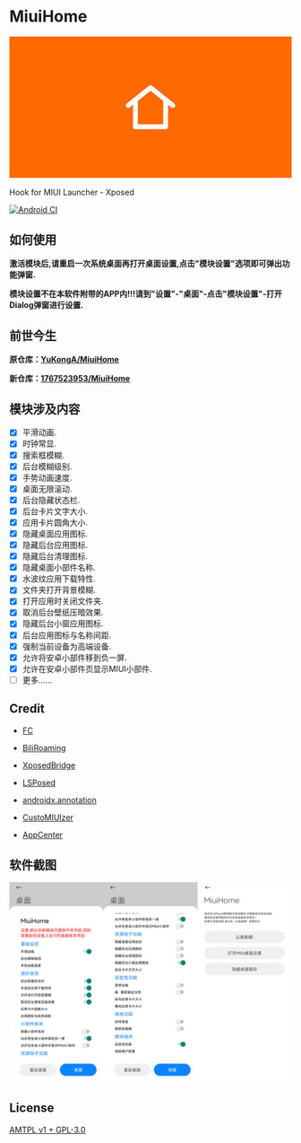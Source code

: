 # MiuiHome

![Launcher](https://github.com/1767523953/MiuiHome/blob/main/Pic/Launcher.png)

Hook for MIUI Launcher - Xposed

[![Android CI](https://github.com/1767523953/MiuiHome/actions/workflows/main.yml/badge.svg)](https://github.com/1767523953/MiuiHome/actions/workflows/main.yml)

## 如何使用

__激活模块后,请重启一次系统桌面再打开桌面设置,点击"模块设置"选项即可弹出功能弹窗.__

__模块设置不在本软件附带的APP内!!!请到"设置"-"桌面"-点击"模块设置"-打开Dialog弹窗进行设置.__

## 前世今生

__原仓库：[YuKongA/MiuiHome](https://github.com/YuKongA/MiuiHome)__

__新仓库：[1767523953/MiuiHome](https://github.com/1767523953/MiuiHome)__

## 模块涉及内容

- [x] 平滑动画.
- [x] 时钟常显.
- [x] 搜索框模糊.
- [x] 后台模糊级别.
- [x] 手势动画速度.
- [x] 桌面无限滚动.
- [x] 后台隐藏状态栏.
- [x] 后台卡片文字大小.
- [x] 应用卡片圆角大小.
- [x] 隐藏桌面应用图标.
- [x] 隐藏后台应用图标.
- [x] 隐藏后台清理图标.
- [x] 隐藏桌面小部件名称.
- [x] 水波纹应用下载特性.
- [x] 文件夹打开背景模糊.
- [x] 打开应用时关闭文件夹.
- [x] 取消后台壁纸压暗效果.
- [x] 隐藏后台小窗应用图标.
- [x] 后台应用图标与名称间距.
- [x] 强制当前设备为高端设备.
- [x] 允许将安卓小部件移到负一屏.
- [x] 允许在安卓小部件页显示MIUI小部件.
- [ ] 更多......

## Credit

- [FC](https://github.com/ejiaogl/FuckCoolapk)

- [BiliRoaming](https://github.com/yujincheng08/BiliRoaming/blob/master/LICENSE)

- [XposedBridge](https://github.com/rovo89/XposedBridge)

- [LSPosed](https://github.com/LSPosed/LSPosed)

- [androidx.annotation](https://android.googlesource.com/platform/frameworks/support/+/androidx-master-dev/annotation/annotation/)

- [CustoMIUIzer](https://code.highspec.ru/Mikanoshi/CustoMIUIzer/)

- [AppCenter](https://github.com/microsoft/appcenter)

## 软件截图

![Screenshot](https://github.com/1767523953/MiuiHome/blob/main/Pic/Screenshot.png)

## License

[AMTPL v1 + GPL-3.0](LICENSE)
